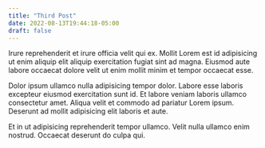 ```yaml
---
title: "Third Post"
date: 2022-08-13T19:44:18-05:00
draft: false
---
```


Irure reprehenderit et irure officia velit qui ex. Mollit Lorem est id adipisicing ut enim aliquip elit aliquip exercitation fugiat sint ad magna. Eiusmod aute labore occaecat dolore velit ut enim mollit minim et tempor occaecat esse.

Dolor ipsum ullamco nulla adipisicing tempor dolor. Labore esse laboris excepteur eiusmod exercitation sunt id. Et labore veniam laboris ullamco consectetur amet. Aliqua velit et commodo ad pariatur Lorem ipsum. Deserunt ad mollit adipisicing elit laboris et aute.

Et in ut adipisicing reprehenderit tempor ullamco. Velit nulla ullamco enim nostrud. Occaecat deserunt do culpa qui.
